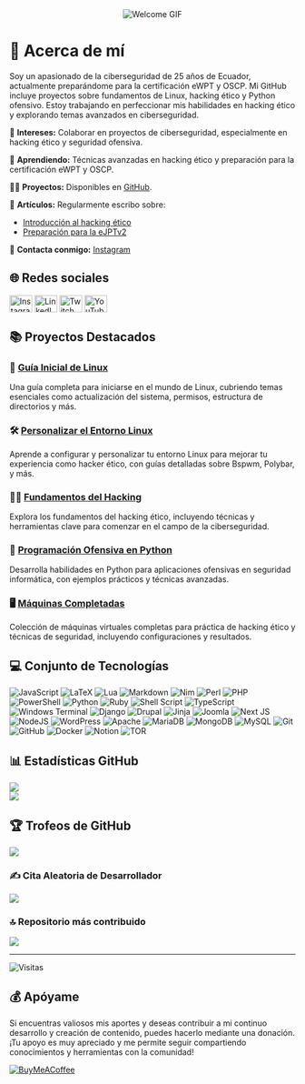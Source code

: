 <div align="center">
    <img src="https://github.com/sk8ware/sk8ware/assets/159751795/0cae9b9f-e436-477b-9d4f-ffb6523d5f61" alt="Welcome GIF">
</div>

# 💫 Acerca de mí

Soy un apasionado de la ciberseguridad de 25 años de Ecuador, actualmente preparándome para la certificación eWPT y OSCP. Mi GitHub incluye proyectos sobre fundamentos de Linux, hacking ético y Python ofensivo. Estoy trabajando en perfeccionar mis habilidades en hacking ético y explorando temas avanzados en ciberseguridad.

🔭 **Intereses:** Colaborar en proyectos de ciberseguridad, especialmente en hacking ético y seguridad ofensiva.  

🌱 **Aprendiendo:** Técnicas avanzadas en hacking ético y preparación para la certificación eWPT y OSCP.  

👨‍💻 **Proyectos:** Disponibles en [GitHub](https://github.com/sk8ware?tab=repositories).  

📝 **Artículos:** Regularmente escribo sobre:

 - [Introducción al hacking ético](https://github.com/sk8ware/Introduccion_al_hacking_etico)
 - [Preparación para la eJPTv2](https://github.com/sk8ware/Preparacion_para_la_certificacion_eJPTv2)

💬 **Contacta conmigo:** [Instagram](https://www.instagram.com/sk8ware_/)

## 🌐 Redes sociales

<p align="left">
    <a href="https://www.instagram.com/sk8ware_/" target="_blank"><img align="center" src="https://raw.githubusercontent.com/rahuldkjain/github-profile-readme-generator/master/src/images/icons/Social/instagram.svg" alt="Instagram" height="30" width="40" /></a>
    <a href="https://www.linkedin.com/in/anthony-lopez-9a35a121b" target="_blank"><img align="center" src="https://raw.githubusercontent.com/rahuldkjain/github-profile-readme-generator/master/src/images/icons/Social/linked-in-alt.svg" alt="LinkedIn" height="30" width="40" /></a>
    <a href="https://twitch.tv/sk8waree" target="_blank"><img align="center" src="https://raw.githubusercontent.com/rahuldkjain/github-profile-readme-generator/master/src/images/icons/Social/twitch.svg" alt="Twitch" height="30" width="40" /></a>
    <a href="https://www.youtube.com/channel/UCB-1FffD5F5J3yBqsR5wJvg" target="_blank"><img align="center" src="https://raw.githubusercontent.com/rahuldkjain/github-profile-readme-generator/master/src/images/icons/Social/youtube.svg" alt="YouTube" height="30" width="40" /></a>
</p>

## 📚 Proyectos Destacados

### 📘 [Guía Inicial de Linux](https://github.com/sk8ware/Guia_Inicial_De_Linux)

Una guía completa para iniciarse en el mundo de Linux, cubriendo temas esenciales como actualización del sistema, permisos, estructura de directorios y más.

### 🛠️ [Personalizar el Entorno Linux](https://github.com/sk8ware/Personalizar_el_Entorno_Linux)

Aprende a configurar y personalizar tu entorno Linux para mejorar tu experiencia como hacker ético, con guías detalladas sobre Bspwm, Polybar, y más.

### 🕵️‍♂️ [Fundamentos del Hacking](https://github.com/sk8ware/Fundamentos_del_Hacking)

Explora los fundamentos del hacking ético, incluyendo técnicas y herramientas clave para comenzar en el campo de la ciberseguridad.

### 🐍 [Programación Ofensiva en Python](https://github.com/sk8ware/Programacion_Ofensiva_en_Python)

Desarrolla habilidades en Python para aplicaciones ofensivas en seguridad informática, con ejemplos prácticos y técnicas avanzadas.

### 🖥️ [Máquinas Completadas](https://github.com/sk8ware/Maquinas_Completadas)

Colección de máquinas virtuales completas para práctica de hacking ético y técnicas de seguridad, incluyendo configuraciones y resultados.

## 💻 Conjunto de Tecnologías

![JavaScript](https://img.shields.io/badge/javascript-%23323330.svg?style=for-the-badge&logo=javascript&logoColor=%23F7DF1E) 
![LaTeX](https://img.shields.io/badge/latex-%23008080.svg?style=for-the-badge&logo=latex&logoColor=white) 
![Lua](https://img.shields.io/badge/lua-%232C2D72.svg?style=for-the-badge&logo=lua&logoColor=white) 
![Markdown](https://img.shields.io/badge/markdown-%23000000.svg?style=for-the-badge&logo=markdown&logoColor=white) 
![Nim](https://img.shields.io/badge/nim-%23FFE953.svg?style=for-the-badge&logo=nim&logoColor=white) 
![Perl](https://img.shields.io/badge/perl-%2339457E.svg?style=for-the-badge&logo=perl&logoColor=white) 
![PHP](https://img.shields.io/badge/php-%23777BB4.svg?style=for-the-badge&logo=php&logoColor=white) 
![PowerShell](https://img.shields.io/badge/PowerShell-%235391FE.svg?style=for-the-badge&logo=powershell&logoColor=white) 
![Python](https://img.shields.io/badge/python-3670A0?style=for-the-badge&logo=python&logoColor=ffdd54) 
![Ruby](https://img.shields.io/badge/ruby-%23CC342D.svg?style=for-the-badge&logo=ruby&logoColor=white) 
![Shell Script](https://img.shields.io/badge/shell_script-%23121011.svg?style=for-the-badge&logo=gnu-bash&logoColor=white) 
![TypeScript](https://img.shields.io/badge/typescript-%23007ACC.svg?style=for-the-badge&logo=typescript&logoColor=white) 
![Windows Terminal](https://img.shields.io/badge/Windows%20Terminal-%234D4D4D.svg?style=for-the-badge&logo=windows-terminal&logoColor=white) 
![Django](https://img.shields.io/badge/django-%23092E20.svg?style=for-the-badge&logo=django&logoColor=white) 
![Drupal](https://img.shields.io/badge/drupal-%230678BE.svg?style=for-the-badge&logo=drupal&logoColor=white) 
![Jinja](https://img.shields.io/badge/jinja-white.svg?style=for-the-badge&logo=jinja&logoColor=black) 
![Joomla](https://img.shields.io/badge/joomla-%235091CD.svg?style=for-the-badge&logo=joomla&logoColor=white) 
![Next JS](https://img.shields.io/badge/Next-black?style=for-the-badge&logo=next.js&logoColor=white) 
![NodeJS](https://img.shields.io/badge/node.js-6DA55F?style=for-the-badge&logo=node.js&logoColor=white) 
![WordPress](https://img.shields.io/badge/WordPress-%23117AC9.svg?style=for-the-badge&logo=WordPress&logoColor=white) 
![Apache](https://img.shields.io/badge/apache-%23D42029.svg?style=for-the-badge&logo=apache&logoColor=white) 
![MariaDB](https://img.shields.io/badge/MariaDB-003545?style=for-the-badge&logo=mariadb&logoColor=white) 
![MongoDB](https://img.shields.io/badge/MongoDB-%234ea94b.svg?style=for-the-badge&logo=mongodb&logoColor=white) 
![MySQL](https://img.shields.io/badge/mysql-4479A1.svg?style=for-the-badge&logo=mysql&logoColor=white) 
![Git](https://img.shields.io/badge/git-%23F05033.svg?style=for-the-badge&logo=git&logoColor=white) 
![GitHub](https://img.shields.io/badge/github-%23121011.svg?style=for-the-badge&logo=github&logoColor=white) 
![Docker](https://img.shields.io/badge/docker-%230db7ed.svg?style=for-the-badge&logo=docker&logoColor=white) 
![Notion](https://img.shields.io/badge/Notion-%23000000.svg?style=for-the-badge&logo=notion&logoColor=white) 
![TOR](https://img.shields.io/badge/tor-%237E4798.svg?style=for-the-badge&logo=tor-project&logoColor=white)

## 📊 Estadísticas GitHub

![](https://github-readme-stats.vercel.app/api?username=sk8ware&theme=dark&hide_border=false&include_all_commits=false&count_private=false)<br/>
![](https://github-readme-streak-stats.herokuapp.com/?user=sk8ware&theme=dark&hide_border=false)<br/>

## 🏆 Trofeos de GitHub

![](https://github-profile-trophy.vercel.app/?username=sk8ware&theme=dracula&no-frame=true&no-bg=false&margin-w=4)

### ✍️ Cita Aleatoria de Desarrollador

![](https://quotes-github-readme.vercel.app/api?type=horizontal&theme=radical)

### 🔝 Repositorio más contribuido

![](https://github-contributor-stats.vercel.app/api?username=sk8ware&limit=5&theme=dark&combine_all_yearly_contributions=true)

---

![Visitas](https://komarev.com/ghpvc/?username=sk8ware&label=Profile%20Views&color=blue&style=flat)

## 💰 Apóyame

Si encuentras valiosos mis aportes y deseas contribuir a mi continuo desarrollo y creación de contenido, puedes hacerlo mediante una donación. ¡Tu apoyo es muy apreciado y me permite seguir compartiendo conocimientos y herramientas con la comunidad!

[![BuyMeACoffee](https://img.shields.io/badge/Buy%20Me%20a%20Coffee-ffdd00?style=for-the-badge&logo=buy-me-a-coffee&logoColor=black)](https://buymeacoffee.com/Sk8ware)




